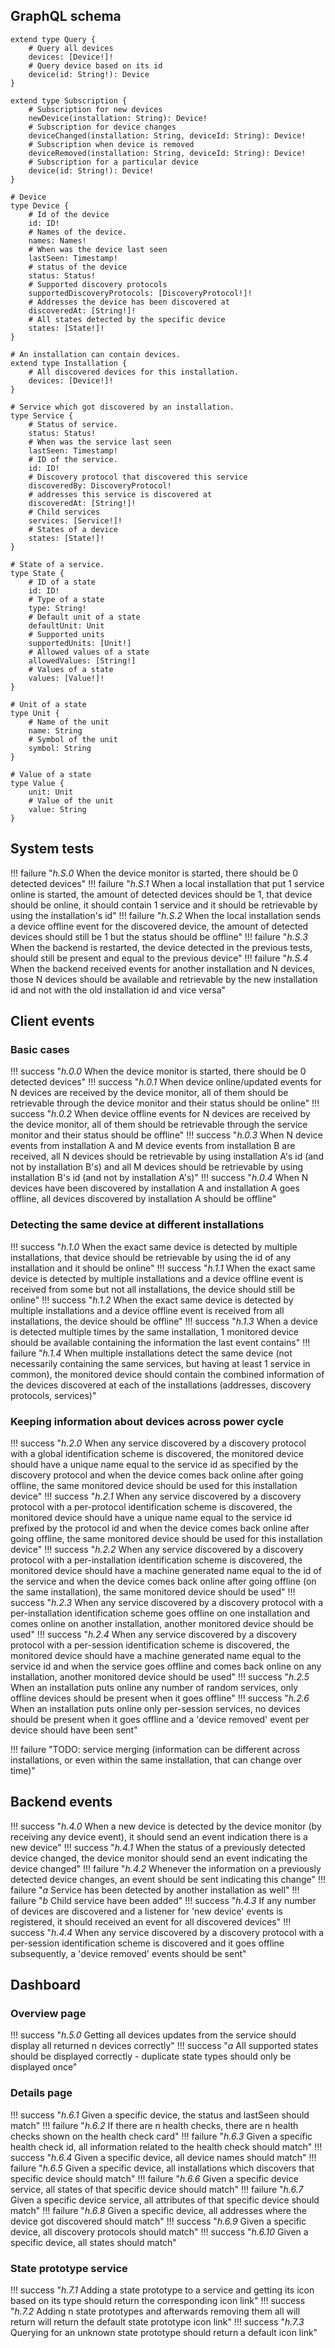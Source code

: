 ## GraphQL schema
```
extend type Query {
	# Query all devices
	devices: [Device!]!
	# Query device based on its id
	device(id: String!): Device
}

extend type Subscription {
	# Subscription for new devices
	newDevice(installation: String): Device!
	# Subscription for device changes
	deviceChanged(installation: String, deviceId: String): Device!
	# Subscription when device is removed
	deviceRemoved(installation: String, deviceId: String): Device!
	# Subscription for a particular device
	device(id: String!): Device!
}

# Device
type Device {
	# Id of the device
	id: ID!
	# Names of the device.
	names: Names!
	# When was the device last seen
	lastSeen: Timestamp!
	# status of the device
	status: Status!
	# Supported discovery protocols
	supportedDiscoveryProtocols: [DiscoveryProtocol!]!
	# Addresses the device has been discovered at
	discoveredAt: [String!]!
	# All states detected by the specific device
	states: [State!]!
}

# An installation can contain devices.
extend type Installation {
	# All discovered devices for this installation.
	devices: [Device!]!
}

# Service which got discovered by an installation.
type Service {
	# Status of service.
	status: Status!
	# When was the service last seen
	lastSeen: Timestamp!
	# ID of the service.
	id: ID!
	# Discovery protocol that discovered this service
	discoveredBy: DiscoveryProtocol!
	# addresses this service is discovered at
	discoveredAt: [String!]!
	# Child services
	services: [Service!]!
	# States of a device
	states: [State!]!
}

# State of a service.
type State {
	# ID of a state
	id: ID!
	# Type of a state
	type: String!
	# Default unit of a state
	defaultUnit: Unit
	# Supported units
	supportedUnits: [Unit!]
	# Allowed values of a state
	allowedValues: [String!]
	# Values of a state
	values: [Value!]!
}

# Unit of a state
type Unit {
	# Name of the unit
	name: String
	# Symbol of the unit
	symbol: String
}

# Value of a state
type Value {
	unit: Unit
	# Value of the unit
	value: String
}
```

## System tests

!!! failure "_h.S.0_ When the device monitor is started, there should be 0 detected devices"
!!! failure "_h.S.1_ When a local installation that put 1 service online is started, the amount of detected devices should be 1, that device should be online, it should contain 1 service and it should be retrievable by using the installation's id"
!!! failure "_h.S.2_ When the local installation sends a device offline event for the discovered device, the amount of detected devices should still be 1 but the status should be offline"
!!! failure "_h.S.3_ When the backend is restarted, the device detected in the previous tests, should still be present and equal to the previous device"
!!! failure "_h.S.4_ When the backend received events for another installation and N devices, those N devices should be available and retrievable by the new installation id and not with the old installation id and vice versa"

## Client events

### Basic cases

!!! success "_h.0.0_ When the device monitor is started, there should be 0 detected devices"
!!! success "_h.0.1_ When device online/updated events for N devices are received by the device monitor, all of them should be retrievable through the device monitor and their status should be online"
!!! success "_h.0.2_ When device offline events for N devices are received by the device monitor, all of them should be retrievable through the service monitor and their status should be offline"
!!! success "_h.0.3_ When N device events from installation A and M device events from installation B are received, all N devices should be retrievable by using installation A's id (and not by installation B's) and all M devices should be retrievable by using installation B's id (and not by installation A's)"
!!! success "_h.0.4_ When N devices have been discovered by installation A and installation A goes offline, all devices discovered by installation A should be offline"

### Detecting the same device at different installations

!!! success "_h.1.0_ When the exact same device is detected by multiple installations, that device should be retrievable by using the id of any installation and it should be online"
!!! success "_h.1.1_ When the exact same device is detected by multiple installations and a device offline event is received from some but not all installations, the device should still be online"
!!! success "_h.1.2_ When the exact same device is detected by multiple installations and a device offline event is received from all installations, the device should be offline"
!!! success "_h.1.3_ When a device is detected multiple times by the same installation, 1 monitored device should be available containing the information the last event contains"
!!! failure "_h.1.4_ When multiple installations detect the same device (not necessarily containing the same services, but having at least 1 service in common), the monitored device should contain the combined information of the devices discovered at each of the installations (addresses, discovery protocols, services)"

### Keeping information about devices across power cycle

!!! success "_h.2.0_ When any service discovered by a discovery protocol with a global identification scheme is discovered, the monitored device should have a unique name equal to the service id as specified by the discovery protocol and when the device comes back online after going offline, the same monitored device should be used for this installation device"
!!! success "_h.2.1_ When any service discovered by a discovery protocol with a per-protocol identification scheme is discovered, the monitored device should have a unique name equal to the service id prefixed by the protocol id and when the device comes back online after going offline, the same monitored device should be used for this installation device"
!!! success "_h.2.2_ When any service discovered by a discovery protocol with a per-installation identification scheme is discovered, the monitored device should have a machine generated name equal to the id of the service and when the device comes back online after going offline (on the same installation), the same monitored device should be used"
!!! success "_h.2.3_ When any service discovered by a discovery protocol with a per-installation identification scheme goes offline on one installation and comes online on another installation, another monitored device should be used"
!!! success "_h.2.4_ When any service discovered by a discovery protocol with a per-session identification scheme is discovered, the monitored device should have a machine generated name equal to the service id and when the service goes offline and comes back online on any installation, another monitored device should be used"
!!! success "_h.2.5_ When an installation puts online any number of random services, only offline devices should be present when it goes offline"
!!! success "_h.2.6_ When an installation puts online only per-session services, no devices should be present when it goes offline and a 'device removed' event per device should have been sent"

!!! failure "TODO: service merging (information can be different across installations, or even within the same installation, that can change over time)"

## Backend events

!!! success "_h.4.0_ When a new device is detected by the device monitor (by receiving any device event), it should send an event indication there is a new device"
!!! success "_h.4.1_ When the status of a previously detected device changed, the device monitor should send an event indicating the device changed"
!!! failure "_h.4.2_ Whenever the information on a previously detected device changes, an event should be sent indicating this change"
	!!! failure "_a_ Service has been detected by another installation as well"
	!!! failure "_b_ Child service have been added"
!!! success "_h.4.3_ If any number of devices are discovered and a listener for 'new device' events is registered, it should received an event for all discovered devices"
!!! success "_h.4.4_ When any service discovered by a discovery protocol with a per-session identification scheme is discovered and it goes offline subsequently, a 'device removed' events should be sent"

## Dashboard

### Overview page

!!! success "_h.5.0_ Getting all devices updates from the service should display all returned n devices correctly"
	!!! success "_a_ All supported states should be displayed correctly - duplicate state types should only be displayed once"

### Details page

!!! success "_h.6.1_ Given a specific device, the status and lastSeen should match"
!!! failure "_h.6.2_ If there are n health checks, there are n health checks shown on the health check card"
!!! failure "_h.6.3_ Given a specific health check id, all information related to the health check should match"
!!! success "_h.6.4_ Given a specific device, all device names should match"
!!! failure "_h.6.5_ Given a specific device, all installations which discovers that specific device should match"
!!! failure "_h.6.6_ Given a specific device service, all states of that specific device should match"
!!! failure "_h.6.7_ Given a specific device service, all attributes of that specific device should match"
!!! failure "_h.6.8_ Given a specific device, all addresses where the device got discovered should match"
!!! success "_h.6.9_ Given a specific device, all discovery protocols should match"
!!! success "_h.6.10_ Given a specific device, all states should match"

### State prototype service

!!! success "_h.7.1_ Adding a state prototype to a service and getting its icon based on its type should return the corresponding icon link"
!!! success "_h.7.2_ Adding n state prototypes and afterwards removing them all will return will return the default state prototype icon link"
!!! success "_h.7.3_ Querying for an unknown state prototype should return a default icon link"
